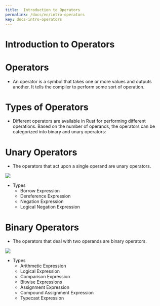 ```yaml
---
title:  Introduction to Operators
permalink: /docs/en/intro-operators
key: docs-intro-operators
---
```


# Introduction to Operators

# Operators
- An operator is a symbol that takes one or more values and outputs another. It tells the compiler to perform some sort of operation.


# Types of Operators 
- Different operators are available in Rust for performing different operations. Based on the number of operands, the operators can be categorized into binary 
and unary operators:

# Unary Operators
- The operators that act upon a single operand are unary operators.

![](https://raw.githubusercontent.com/sangam14/RustLabs/master/img/operator1.png)

- Types
   -  Borrow Expression
   -  Dereference Expression
   -   Negation Expression
   -  Logical Negation Expression
   
# Binary Operators 
- The operators that deal with two operands are binary operators.

![](https://raw.githubusercontent.com/sangam14/RustLabs/master/img/operator2.png)

- Types
  - Arithmetic Expression
  - Logical Expression
  - Comparison Expression
  - Bitwise Expressions
  - Assignment Expression
  - Compound Assignment Expression
  - Typecast Expression
  
  
  





